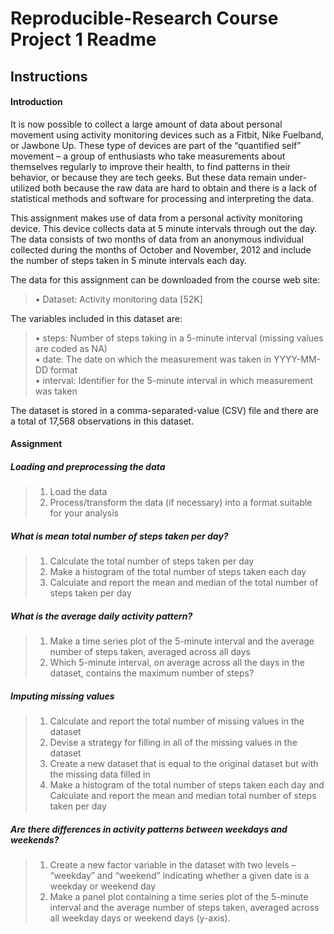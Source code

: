 # Reproducible-Research Course Project 1 Readme

## Instructions

#### Introduction
It is now possible to collect a large amount of data about personal movement using activity monitoring devices such as a Fitbit, Nike Fuelband, or Jawbone Up. These type of devices are part of the “quantified self” movement – a group of enthusiasts who take measurements about themselves regularly to improve their health, to find patterns in their behavior, or because they are tech geeks. But these data remain under-utilized both because the raw data are hard to obtain and there is a lack of statistical methods and software for processing and interpreting the data.

This assignment makes use of data from a personal activity monitoring device. This device collects data at 5 minute intervals through out the day. The data consists of two months of data from an anonymous individual collected during the months of October and November, 2012 and include the number of steps taken in 5 minute intervals each day.

The data for this assignment can be downloaded from the course web site:
> • Dataset: Activity monitoring data [52K]

The variables included in this dataset are:  
> • steps: Number of steps taking in a 5-minute interval (missing values are coded as NA)  
> • date: The date on which the measurement was taken in YYYY-MM-DD format  
> • interval: Identifier for the 5-minute interval in which measurement was taken  

The dataset is stored in a comma-separated-value (CSV) file and there are a total of 17,568 observations in this dataset.

#### Assignment
##### Loading and preprocessing the data
> 1. Load the data   
> 2. Process/transform the data (if necessary) into a format suitable for your analysis     

##### What is mean total number of steps taken per day?  
> 1. Calculate the total number of steps taken per day
> 2. Make a histogram of the total number of steps taken each day
> 3. Calculate and report the mean and median of the total number of steps taken per day

##### What is the average daily activity pattern?
> 1. Make a time series plot  of the 5-minute interval and the average number of steps taken, averaged across all days
> 2. Which 5-minute interval, on average across all the days in the dataset, contains the maximum number of steps?

##### Imputing missing values
> 1. Calculate and report the total number of missing values in the dataset
> 2. Devise a strategy for filling in all of the missing values in the dataset
> 3. Create a new dataset that is equal to the original dataset but with the missing data filled in
> 4. Make a histogram of the total number of steps taken each day and Calculate and report the mean and median total number of steps taken per day

##### Are there differences in activity patterns between weekdays and weekends?
> 1. Create a new factor variable in the dataset with two levels – “weekday” and “weekend” indicating whether a given date is a weekday or weekend day
> 2. Make a panel plot containing a time series plot of the 5-minute interval and the average number of steps taken, averaged across all weekday days or weekend days (y-axis).
